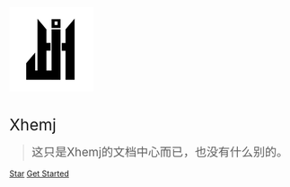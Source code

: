 <img src="/logo.png" width="150px">

# <span style="font-weight:400;">Xhemj</span>

> <span style="line-height:1.8rem;font-weight:400;font-size:1.3rem">这只是Xhemj的文档中心而已，也没有什么别的。<span>

[Star](https://gitee.com/xhemj/xhemj/)
[Get Started](?id=欢迎访问-xhemj文档中心)
